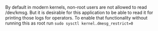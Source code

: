 By default in modern kernels, non-root users are not allowed to read /dev/kmsg. But it is desirable for this application
to be able to read it for printing those logs for operators. To enable that functionality without running this as root
run `sudo sysctl kernel.dmesg_restrict=0`